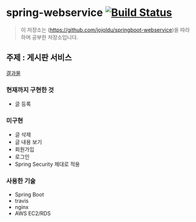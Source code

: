 # spring-webservice [![Build Status](https://travis-ci.org/enhakkore/spring-webservice.svg?branch=master)](https://travis-ci.org/enhakkore/spring-webservice)

> 이 저장소는 (https://github.com/jojoldu/springboot-webservice)을 따라하며 공부한 저장소입니다.

## 주제 : 게시판 서비스 
[결과물](https://enhakkore.ml)

### 현재까지 구현한 것
* 글 등록

### 미구현
* 글 삭제
* 글 내용 보기
* 회원가입
* 로그인
* Spring Security 제대로 적용

### 사용한 기술
* Spring Boot
* travis
* nginx
* AWS EC2/RDS

  
